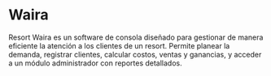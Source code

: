 # Waira
Resort Waira es un software de consola diseñado para gestionar de manera eficiente la atención a los clientes de un resort. Permite planear la demanda, registrar clientes, calcular costos, ventas y ganancias, y acceder a un módulo administrador con reportes detallados.
